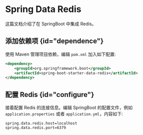 # Spring Data Redis

这篇文档介绍了在 SpringBoot 中集成 Redis。

## 添加依赖项 {id="dependence"}

使用 Maven 管理项目依赖，编辑 `pom.xml` 加入如下配置:
```xml
<dependency>
    <groupId>org.springframework.boot</groupId>
    <artifactId>spring-boot-starter-data-redis</artifactId>
</dependency>
```

## 配置 Redis {id="configure"}

接着配置 Redis 的连接信息。编辑 SpringBoot 的配置文件，例如  `application.properties` 或者 `application.yml`，内容如下:
```
spring.data.redis.host=localhost
spring.data.redis.port=6379
```

